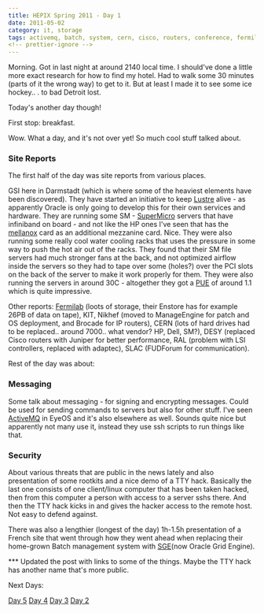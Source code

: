 ```yaml
---
title: HEPIX Spring 2011 - Day 1
date: 2011-05-02
category: it, storage
tags: activemq, batch, system, cern, cisco, routers, conference, fermilab, frankfurt, gsi, hard, drive, failures, hepix, hepix, spring, 2011, hp, it, kit, lustre, nikhef, pue, super, computing, supermicro, tty, hack
<!-- prettier-ignore -->
---
```


Morning. Got in last night at around 2140 local time. I should've done a little
more exact research for how to find my hotel. Had to walk some 30 minutes (parts
of it the wrong way) to get to it. But at least I made it to see some ice
hockey.. . to bad Detroit lost.

Today's another day though!

First stop: breakfast.

Wow. What a day, and it's not over yet! So much cool stuff talked about.

### Site Reports

The first half of the day was site reports from various places.

GSI here in Darmstadt (which is where some of the heaviest elements have been
discovered). They have started an initiative to keep
[Lustre](http://lustre.org "lustre.org") alive - as apparently Oracle is only
going to develop this for their own services and hardware. They are running some
SM - [SuperMicro](http://supermicro.com "supermicro.com") servers that have
infiniband on board - and not like the HP ones I've seen that has the
[mellanox](http://mellanox.com ".com") card as an additional mezzanine card.
Nice. They were also running some really cool water cooling racks that uses the
pressure in some way to push the hot air out of the racks. They found that their
SM file servers had much stronger fans at the back, and not optimized airflow
inside the servers so they had to tape over some (holes?) over the PCI slots on
the back of the server to make it work properly for them. They were also running
the servers in around 30C - altogether they got a
[PUE](http://en.wikipedia.org/wiki/Power_usage_effectiveness "PUE on Wikipedia")
of around 1.1 which is quite impressive.

Other reports: [Fermilab](http://fnal.gov "fermilab") (loots of storage, their
Enstore has for example 26PB of data on tape), KIT, Nikhef (moved to
ManageEngine for patch and OS deployment, and Brocade for IP routers), CERN
(lots of hard drives had to be replaced.. around 7000.. what vendor? HP, Dell,
SM?), DESY (replaced Cisco routers with Juniper for better performance, RAL
(problem with LSI controllers, replaced with adaptec), SLAC (FUDForum for
communication).

Rest of the day was about:

### Messaging

Some talk about messaging - for signing and encrypting messages. Could be used
for sending commands to servers but also for other stuff. I've seen
[ActiveMQ](http://activemq.apache.org/ "ActiveMQ") in EyeOS and it's also
elsewhere as well. Sounds quite nice but apparently not many use it, instead
they use ssh scripts to run things like that.

### Security

About various threats that are public in the news lately and also presentation
of some rootkits and a nice demo of a TTY hack. Basically the last
one consists of one client/linux computer that has been taken hacked, then from
this computer a person with access to a server sshs there. And then the TTY hack
kicks in and gives the hacker access to the remote host. Not easy to defend
against.

There was also a lengthier (longest of the day) 1h-1.5h presentation of a French
site that went through how they went ahead when replacing their home-grown Batch
management system with
[SGE](http://en.wikipedia.org/wiki/Oracle_Grid_Engine "OGE on wikipedia")(now
Oracle Grid Engine).

\*\*\* Updated the post with links to some of the things. Maybe the TTY hack has
another name that's more public.

Next Days:

[Day 5](https://www.guldmyr.com/hepix-spring-2011-%e2%80%93-day-5/ "day5")
[Day 4](https://www.guldmyr.com/hepix-spring-2011-day-4/ "day4")
[Day 3](https://www.guldmyr.com/hepix-spring-2011-%e2%80%93-day-3/ "day3")
[Day 2](https://www.guldmyr.com/hepix-spring-2011-%e2%80%93-day-2/ "day2")
